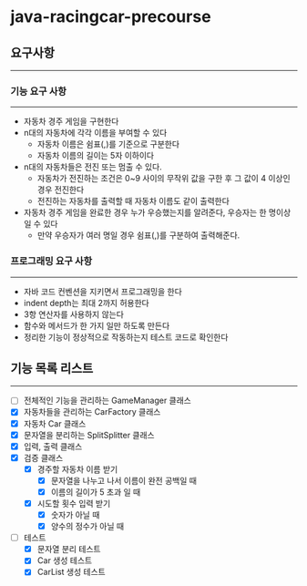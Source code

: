 # java-racingcar-precourse

## 요구사항

---

### 기능 요구 사항

---

- 자동차 경주 게임을 구현한다
- n대의 자동차에 각각 이름을 부여할 수 있다
    - 자동차 이름은 쉼표(,)를 기준으로 구분한다
    - 자동차 이름의 길이는 5자 이하이다
- n대의 자동차들은 전진 또는 멈출 수 있다.
    - 자동차가 전진하는 조건은 0~9 사이의 무작위 값을 구한 후 그 값이 4 이상인 경우 전진한다
    - 전진하는 자동차를 출력할 때 자동차 이름도 같이 출력한다
- 자동차 경주 게임을 완료한 경우 누가 우승했는지를 알려준다, 우승자는 한 명이상일 수 있다
    - 만약 우승자가 여러 명일 경우 쉼표(,)를 구분하여 출력해준다.

### 프로그래밍 요구 사항

---

- 자바 코드 컨벤션을 지키면서 프로그래밍을 한다
- indent depth는 최대 2까지 허용한다
- 3항 연산자를 사용하지 않는다
- 함수와 메서드가 한 가지 일만 하도록 만든다
- 정리한 기능이 정상적으로 작동하는지 테스트 코드로 확인한다

## 기능 목록 리스트

---

- [ ] 전체적인 기능을 관리하는  GameManager 클래스
- [x]  자동차들을 관리하는 CarFactory 클래스
- [x]  자동차 Car 클래스
- [x]  문자열을 분리하는 SplitSplitter 클래스
- [x]  입력, 출력 클래스
- [x]  검증 클래스
    - [x]  경주할 자동차 이름 받기
        - [x] 문자열을 나누고 나서 이름이 완전 공백일 때
        - [x] 이름의 길이가 5 초과 일 때
    - [x]  시도할 횟수 입력 받기
        - [x]  숫자가 아닐 때
        - [x]  양수의 정수가 아닐 때
- [ ] 테스트
  - [x] 문자열 분리 테스트
  - [x] Car 생성 테스트
  - [x] CarList 생성 테스트